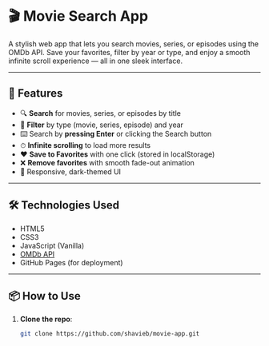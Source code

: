 # 🎬 Movie Search App

A stylish web app that lets you search movies, series, or episodes using the OMDb API. Save your favorites, filter by year or type, and enjoy a smooth infinite scroll experience — all in one sleek interface.

---

## 🚀 Features

- 🔍 **Search** for movies, series, or episodes by title
- 🎯 **Filter** by type (movie, series, episode) and year
- ⌨️ Search by **pressing Enter** or clicking the Search button
- ⏱ **Infinite scrolling** to load more results
- ❤️ **Save to Favorites** with one click (stored in localStorage)
- ❌ **Remove favorites** with smooth fade-out animation
- 🎨 Responsive, dark-themed UI

---

## 🛠️ Technologies Used

- HTML5
- CSS3
- JavaScript (Vanilla)
- [OMDb API](https://www.omdbapi.com/)
- GitHub Pages (for deployment)

---

## 📦 How to Use

1. **Clone the repo**:
   ```bash
   git clone https://github.com/shavieb/movie-app.git
